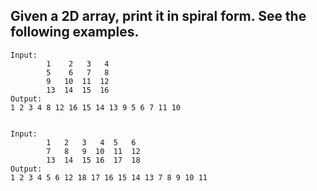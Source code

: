 ## Given a 2D array, print it in spiral form. See the following examples.
```
Input:
        1    2   3   4
        5    6   7   8
        9   10  11  12
        13  14  15  16
Output: 
1 2 3 4 8 12 16 15 14 13 9 5 6 7 11 10 


Input:
        1   2   3   4  5   6
        7   8   9  10  11  12
        13  14  15 16  17  18
Output: 
1 2 3 4 5 6 12 18 17 16 15 14 13 7 8 9 10 11
 ```
